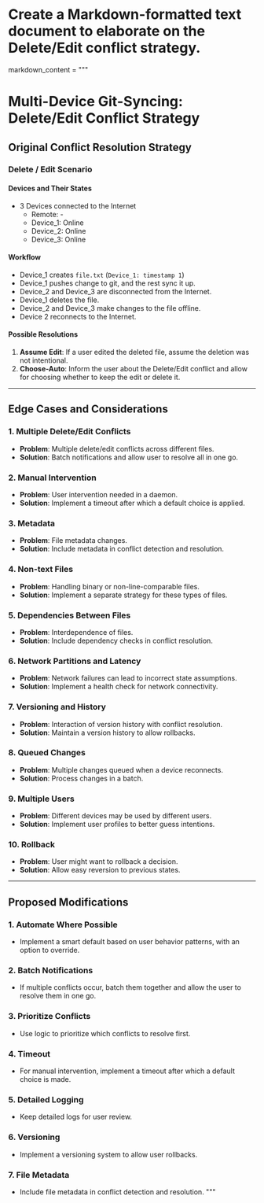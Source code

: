 # Create a Markdown-formatted text document to elaborate on the Delete/Edit conflict strategy.

markdown_content = """
# Multi-Device Git-Syncing: Delete/Edit Conflict Strategy

## Original Conflict Resolution Strategy

### Delete / Edit Scenario

#### Devices and Their States

- 3 Devices connected to the Internet
  - Remote: -
  - Device_1: Online
  - Device_2: Online
  - Device_3: Online

#### Workflow

- Device_1 creates `file.txt` (`Device_1: timestamp 1`)
- Device_1 pushes change to git, and the rest sync it up.
- Device_2 and Device_3 are disconnected from the Internet.
- Device_1 deletes the file.
- Device_2 and Device_3 make changes to the file offline.
- Device 2 reconnects to the Internet.

#### Possible Resolutions

1. **Assume Edit**: If a user edited the deleted file, assume the deletion was not intentional.
2. **Choose-Auto**: Inform the user about the Delete/Edit conflict and allow for choosing whether to keep the edit or delete it.

---

## Edge Cases and Considerations

### 1. Multiple Delete/Edit Conflicts

- **Problem**: Multiple delete/edit conflicts across different files.
- **Solution**: Batch notifications and allow user to resolve all in one go.

### 2. Manual Intervention

- **Problem**: User intervention needed in a daemon.
- **Solution**: Implement a timeout after which a default choice is applied.

### 3. Metadata

- **Problem**: File metadata changes.
- **Solution**: Include metadata in conflict detection and resolution.

### 4. Non-text Files

- **Problem**: Handling binary or non-line-comparable files.
- **Solution**: Implement a separate strategy for these types of files.

### 5. Dependencies Between Files

- **Problem**: Interdependence of files.
- **Solution**: Include dependency checks in conflict resolution.

### 6. Network Partitions and Latency

- **Problem**: Network failures can lead to incorrect state assumptions.
- **Solution**: Implement a health check for network connectivity.

### 7. Versioning and History

- **Problem**: Interaction of version history with conflict resolution.
- **Solution**: Maintain a version history to allow rollbacks.

### 8. Queued Changes

- **Problem**: Multiple changes queued when a device reconnects.
- **Solution**: Process changes in a batch.

### 9. Multiple Users

- **Problem**: Different devices may be used by different users.
- **Solution**: Implement user profiles to better guess intentions.

### 10. Rollback

- **Problem**: User might want to rollback a decision.
- **Solution**: Allow easy reversion to previous states.

---

## Proposed Modifications

### 1. Automate Where Possible

- Implement a smart default based on user behavior patterns, with an option to override.

### 2. Batch Notifications

- If multiple conflicts occur, batch them together and allow the user to resolve them in one go.

### 3. Prioritize Conflicts

- Use logic to prioritize which conflicts to resolve first.

### 4. Timeout

- For manual intervention, implement a timeout after which a default choice is made.

### 5. Detailed Logging

- Keep detailed logs for user review.

### 6. Versioning

- Implement a versioning system to allow user rollbacks.

### 7. File Metadata

- Include file metadata in conflict detection and resolution.
"""

